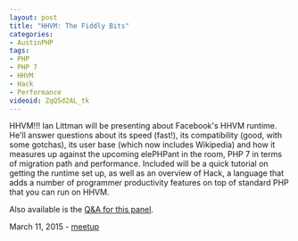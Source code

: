 ```yaml
---
layout: post
title: "HHVM: The Fiddly Bits"
categories:
- AustinPHP
tags:
- PHP
- PHP 7
- HHVM
- Hack
- Performance
videoid: ZqQ5d2AL_tk
---
```

HHVM!!! Ian Littman will be presenting about Facebook's HHVM runtime. He'll answer questions about its speed (fast!), its compatibility (good, with some gotchas), its user base (which now includes Wikipedia) and how it measures up against the upcoming elePHPant in the room, PHP 7 in terms of migration path and performance. Included will be a quick tutorial on getting the runtime set up, as well as an overview of Hack, a language that adds a number of programmer productivity features on top of standard PHP that you can run on HHVM.

Also available is the <a href="https://www.youtube.com/watch?v=SX4-miNJH2c">Q&A for this panel</a>.

March 11, 2015 - <a href="http://www.meetup.com/austinphp/events/220099277/">meetup</a>
